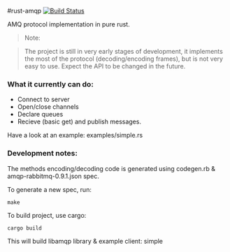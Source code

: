#rust-amqp [![Build Status](https://travis-ci.org/Antti/rust-amqp.svg)](https://travis-ci.org/Antti/rust-amqp)

AMQ protocol implementation in pure rust.

> Note:

> The project is still in very early stages of development,
> it implements the most of the protocol (decoding/encoding frames), but is not very easy to use.
> Expect the API to be changed in the future.

### What it currently can do:
* Connect to server
* Open/close channels
* Declare queues
* Recieve (basic get) and publish messages.

Have a look at an example: examples/simple.rs

### Development notes:

The methods encoding/decoding code is generated using codegen.rb & amqp-rabbitmq-0.9.1.json spec.

To generate a new spec, run:

```
make
```

To build project, use cargo:

```
cargo build
```

This will build libamqp library & example client: simple
